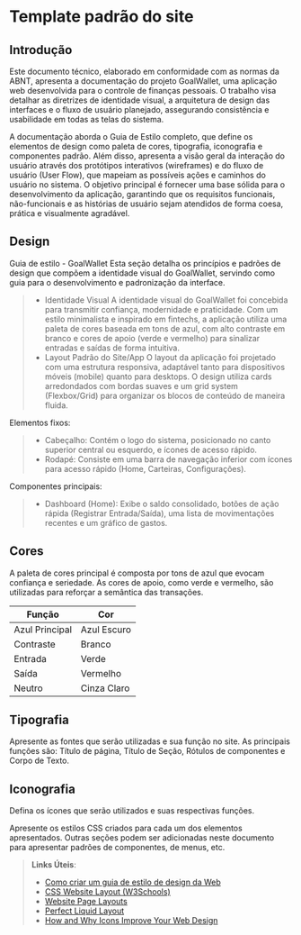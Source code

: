 # Template padrão do site

## Introdução
Este documento técnico, elaborado em conformidade com as normas da ABNT, apresenta a documentação do projeto GoalWallet, uma aplicação web desenvolvida para o controle de finanças pessoais. O trabalho visa detalhar as diretrizes de identidade visual, a arquitetura de design das interfaces e o fluxo de usuário planejado, assegurando consistência e usabilidade em todas as telas do sistema.

A documentação aborda o Guia de Estilo completo, que define os elementos de design como paleta de cores, tipografia, iconografia e componentes padrão. Além disso, apresenta a visão geral da interação do usuário através dos protótipos interativos (wireframes) e do fluxo de usuário (User Flow), que mapeiam as possíveis ações e caminhos do usuário no sistema. O objetivo principal é fornecer uma base sólida para o desenvolvimento da aplicação, garantindo que os requisitos funcionais, não-funcionais e as histórias de usuário sejam atendidos de forma coesa, prática e visualmente agradável.

## Design
Guia de estilo - GoalWallet
Esta seção detalha os princípios e padrões de design que compõem a identidade visual do GoalWallet, servindo como guia para o desenvolvimento e padronização da interface.
> - Identidade Visual
A identidade visual do GoalWallet foi concebida para transmitir confiança, modernidade e praticidade. Com um estilo minimalista e inspirado em fintechs, a aplicação utiliza uma paleta de cores baseada em tons de azul, com alto contraste em branco e cores de apoio (verde e vermelho) para sinalizar entradas e saídas de forma intuitiva.
> - Layout Padrão do Site/App
O layout da aplicação foi projetado com uma estrutura responsiva, adaptável tanto para dispositivos móveis (mobile) quanto para desktops. O design utiliza cards arredondados com bordas suaves e um grid system (Flexbox/Grid) para organizar os blocos de conteúdo de maneira fluida.

Elementos fixos:

> - Cabeçalho: Contém o logo do sistema, posicionado no canto superior central ou esquerdo, e ícones de acesso rápido.
> - Rodapé: Consiste em uma barra de navegação inferior com ícones para acesso rápido (Home, Carteiras, Configurações).

Componentes principais:
> - Dashboard (Home): Exibe o saldo consolidado, botões de ação rápida (Registrar Entrada/Saída), uma lista de movimentações recentes e um gráfico de gastos.

## Cores
A paleta de cores principal é composta por tons de azul que evocam confiança e seriedade. As cores de apoio, como verde e vermelho, são utilizadas para reforçar a semântica das transações.

|Função         |Cor         |
|---------------|------------|
|Azul Principal |Azul Escuro |
|Contraste      |Branco      |
|Entrada        |Verde       |
|Saída          |Vermelho    |
|Neutro         |Cinza Claro |

## Tipografia

Apresente as fontes que serão utilizadas e sua função no site. As principais funções são: Título de página, Título de Seção, Rótulos de componentes e Corpo de Texto.


## Iconografia

Defina os ícones que serão utilizados e suas respectivas funções.

Apresente os estilos CSS criados para cada um dos elementos apresentados.
Outras seções podem ser adicionadas neste documento para apresentar padrões de componentes, de menus, etc.


> **Links Úteis**:
>
> -  [Como criar um guia de estilo de design da Web](https://edrodrigues.com.br/blog/como-criar-um-guia-de-estilo-de-design-da-web/#)
> - [CSS Website Layout (W3Schools)](https://www.w3schools.com/css/css_website_layout.asp)
> - [Website Page Layouts](http://www.cellbiol.com/bioinformatics_web_development/chapter-3-your-first-web-page-learning-html-and-css/website-page-layouts/)
> - [Perfect Liquid Layout](https://matthewjamestaylor.com/perfect-liquid-layouts)
> - [How and Why Icons Improve Your Web Design](https://usabilla.com/blog/how-and-why-icons-improve-you-web-design/)
